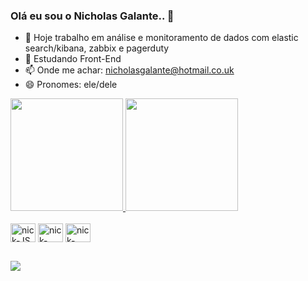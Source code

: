### Olá eu sou o Nicholas Galante.. 👋

- 🔭 Hoje trabalho em análise e monitoramento de dados com elastic search/kibana, zabbix e pagerduty
- 🌱 Estudando Front-End
- 📫 Onde me achar: nicholasgalante@hotmail.co.uk
- 😄 Pronomes: ele/dele

<div>
  <a href="https://github.com/Nickgalant">
  <img height="180cm" src="https://github-readme-stats.vercel.app/api?username=Nickgalant&show_icons=true&theme=merko&include_all_commits=true&count_private=true">
  <img height="180cm" src="https://github-readme-stats.vercel.app/api/top-langs/?username=Nickgalant&layout=compact&langs_count=8&theme=merko">
</div>
<div style="display: inline-block"><br>
  <img align="center" alt="nick-JS" height="30" width="40" src="https://cdn.jsdelivr.net/gh/devicons/devicon/icons/javascript/javascript-original.svg">
  <img align="center" alt="nick-HTML" height="30" width="40" src="https://cdn.jsdelivr.net/gh/devicons/devicon/icons/html5/html5-original.svg">
  <img align="center" alt="nick-CSS" height="30" width="40" src="https://cdn.jsdelivr.net/gh/devicons/devicon/icons/css3/css3-original.svg">
</div>
  
  ##
  
  <div>
    <a href="https://www.linkedin.com/in/nicholasrezende/" target="_blank"><img src="https://img.shields.io/badge/LinkedIn-0077B5?style=for-the-badge&logo=linkedin&logoColor=white" target="_blank"></a>
  </div>

